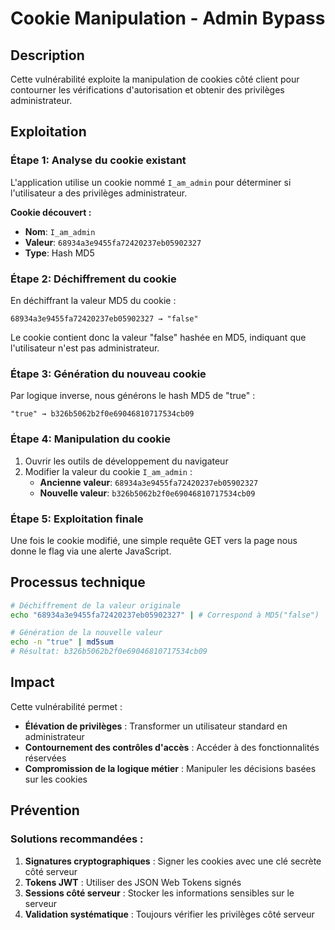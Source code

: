 # Cookie Manipulation - Admin Bypass

## Description
Cette vulnérabilité exploite la manipulation de cookies côté client pour contourner les vérifications d'autorisation et obtenir des privilèges administrateur.

## Exploitation

### Étape 1: Analyse du cookie existant
L'application utilise un cookie nommé `I_am_admin` pour déterminer si l'utilisateur a des privilèges administrateur.

**Cookie découvert :**
- **Nom**: `I_am_admin`
- **Valeur**: `68934a3e9455fa72420237eb05902327`
- **Type**: Hash MD5

### Étape 2: Déchiffrement du cookie
En déchiffrant la valeur MD5 du cookie :

```
68934a3e9455fa72420237eb05902327 → "false"
```

Le cookie contient donc la valeur "false" hashée en MD5, indiquant que l'utilisateur n'est pas administrateur.

### Étape 3: Génération du nouveau cookie
Par logique inverse, nous générons le hash MD5 de "true" :

```
"true" → b326b5062b2f0e69046810717534cb09
```

### Étape 4: Manipulation du cookie
1. Ouvrir les outils de développement du navigateur
3. Modifier la valeur du cookie `I_am_admin` :
   - **Ancienne valeur**: `68934a3e9455fa72420237eb05902327`
   - **Nouvelle valeur**: `b326b5062b2f0e69046810717534cb09`

### Étape 5: Exploitation finale
Une fois le cookie modifié, une simple requête GET vers la page nous donne le flag via une alerte JavaScript.

## Processus technique

```bash
# Déchiffrement de la valeur originale
echo "68934a3e9455fa72420237eb05902327" | # Correspond à MD5("false")

# Génération de la nouvelle valeur
echo -n "true" | md5sum
# Résultat: b326b5062b2f0e69046810717534cb09
```

## Impact
Cette vulnérabilité permet :
- **Élévation de privilèges** : Transformer un utilisateur standard en administrateur
- **Contournement des contrôles d'accès** : Accéder à des fonctionnalités réservées
- **Compromission de la logique métier** : Manipuler les décisions basées sur les cookies

## Prévention

### Solutions recommandées :
1. **Signatures cryptographiques** : Signer les cookies avec une clé secrète côté serveur
2. **Tokens JWT** : Utiliser des JSON Web Tokens signés
3. **Sessions côté serveur** : Stocker les informations sensibles sur le serveur
4. **Validation systématique** : Toujours vérifier les privilèges côté serveur
